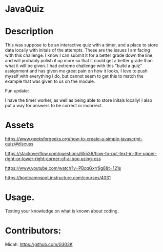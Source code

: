 # JavaQuiz

# Description
This was suppose to be an interactive quiz with a timer, and a place to store data locally with initals of the attempts. These are the issues I am facing with this challenge. I know I can submit it for a better grade down the line, and will probably polish it up more so that it could get a better grade than what it will be given. I had extreme challenge with this "build a quiz" assignment and has given me great pain on how it looks, I love to push myself with everything I do, but cannot seem to get this to match the example that was given to us on the module.

Fun update:

I have the timer worker, as well as being able to store initals locally! I also put a way for answers to be correct or incorrect.


# Assets
https://www.geeksforgeeks.org/how-to-create-a-simple-javascript-quiz/#discuss

https://stackoverflow.com/questions/65536/how-to-put-text-in-the-upper-right-or-lower-right-corner-of-a-box-using-css

https://www.youtube.com/watch?v=PBcqGxrr9g8&t=121s

https://bootcampspot.instructure.com/courses/4031


# Usage.
Testing your knowledge on what is known about coding.  

# Contributors:

Micah: https://github.com/G303K 

